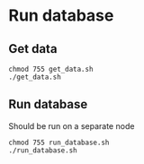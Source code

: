 # Run database

## Get data

```
chmod 755 get_data.sh
./get_data.sh
```

## Run database
Should be run on a separate node
```
chmod 755 run_database.sh
./run_database.sh
```